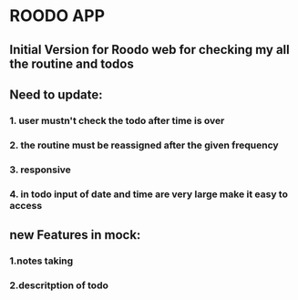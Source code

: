 # ROODO APP

## Initial Version for Roodo web for checking my all the routine and todos

## Need to update:
### 1. user mustn't check the todo after time is over
### 2. the routine must be reassigned after the given frequency
### 3. responsive
### 4. in todo input of date and time are very large make it easy to access

## new Features in mock:
### 1.notes taking 
### 2.descritption of todo